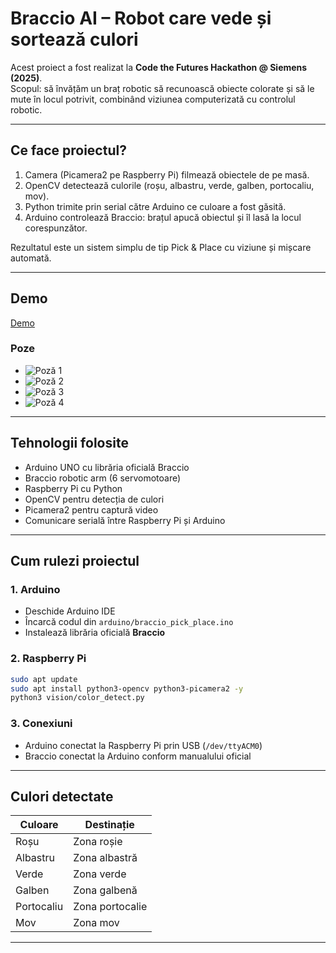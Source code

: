 # Braccio AI – Robot care vede și sortează culori

Acest proiect a fost realizat la **Code the Futures Hackathon @ Siemens (2025)**.  
Scopul: să învățăm un braț robotic să recunoască obiecte colorate și să le mute în locul potrivit, combinând viziunea computerizată cu controlul robotic.

---

## Ce face proiectul?

1. Camera (Picamera2 pe Raspberry Pi) filmează obiectele de pe masă.  
2. OpenCV detectează culorile (roșu, albastru, verde, galben, portocaliu, mov).  
3. Python trimite prin serial către Arduino ce culoare a fost găsită.  
4. Arduino controlează Braccio: brațul apucă obiectul și îl lasă la locul corespunzător.  

Rezultatul este un sistem simplu de tip Pick & Place cu viziune și mișcare automată.

---

## Demo
[Demo](https://www.youtube.com/watch?v=S1vbpbrqfbk)

### Poze
- ![Poză 1](<img width="543" height="723" alt="image" src="https://github.com/user-attachments/assets/8e117d26-3e5e-44b8-92d6-57c772ca3b3a" />)  
- ![Poză 2](<img width="578" height="743" alt="image" src="https://github.com/user-attachments/assets/4f2020c6-2a13-4674-bc30-23a6ddbf249e" />)  
- ![Poză 3](<img width="847" height="763" alt="image" src="https://github.com/user-attachments/assets/44a0e1a2-6c0a-47cc-b92a-2917104255f6" />)  
- ![Poză 4](<img width="1152" height="767" alt="image" src="https://github.com/user-attachments/assets/cf960ba6-8a7c-420e-8b88-706ec7aa48ad" />)
---

## Tehnologii folosite

- Arduino UNO cu librăria oficială Braccio  
- Braccio robotic arm (6 servomotoare)  
- Raspberry Pi cu Python  
- OpenCV pentru detecția de culori  
- Picamera2 pentru captură video  
- Comunicare serială între Raspberry Pi și Arduino  

---

## Cum rulezi proiectul

### 1. Arduino
- Deschide Arduino IDE  
- Încarcă codul din `arduino/braccio_pick_place.ino`  
- Instalează librăria oficială **Braccio**  

### 2. Raspberry Pi
```bash
sudo apt update
sudo apt install python3-opencv python3-picamera2 -y
python3 vision/color_detect.py
```

### 3. Conexiuni
- Arduino conectat la Raspberry Pi prin USB (`/dev/ttyACM0`)  
- Braccio conectat la Arduino conform manualului oficial  

---

## Culori detectate

| Culoare    | Destinație |
|------------|------------|
| Roșu       | Zona roșie |
| Albastru   | Zona albastră |
| Verde      | Zona verde |
| Galben     | Zona galbenă |
| Portocaliu | Zona portocalie |
| Mov        | Zona mov |

---
